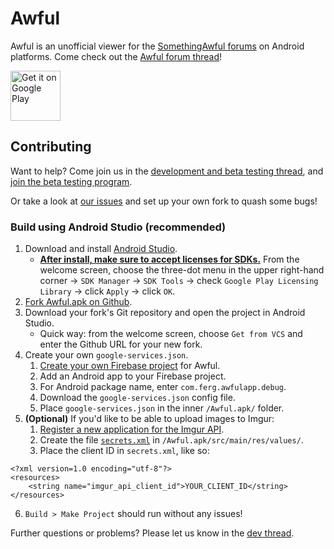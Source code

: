 # Awful

Awful is an unofficial viewer for the [SomethingAwful forums][forums] on Android platforms. Come check out the [Awful forum thread][forum-thread]!

<a href='https://play.google.com/store/apps/details?id=com.ferg.awfulapp'><img alt='Get it on Google Play' src='https://play.google.com/intl/en_us/badges/images/generic/en_badge_web_generic.png' height='80px'/></a>

## Contributing

Want to help? Come join us in the [development and beta testing thread][dev-thread], and [join the beta testing program][join-beta].

Or take a look at [our issues][issues] and set up your own fork to quash some bugs!

### Build using Android Studio (recommended)

1. Download and install [Android Studio][android-studio].
    * __[After install, make sure to accept licenses for SDKs.][accept-licensing]__ From the welcome screen, choose the three-dot menu in the upper right-hand corner -> `SDK Manager` -> `SDK Tools` -> check `Google Play Licensing Library` -> click `Apply` -> click `OK`.
2. [Fork Awful.apk on Github][github-fork-howto].
3. Download your fork's Git repository and open the project in Android Studio.
    * Quick way: from the welcome screen, choose `Get from VCS` and enter the Github URL for your new fork.
4. Create your own `google-services.json`.
    1. [Create your own Firebase project][firebase-console] for Awful.
    2. Add an Android app to your Firebase project.
    3. For Android package name, enter `com.ferg.awfulapp.debug`.
    4. Download the `google-services.json` config file.
    5. Place `google-services.json` in the inner `/Awful.apk/` folder.
5. __(Optional)__ If you'd like to be able to upload images to Imgur:
    1. [Register a new application for the Imgur API][imgur-api-docs].
    2. Create the file [`secrets.xml`][secrets-example] in `/Awful.apk/src/main/res/values/`.
    3. Place the client ID in `secrets.xml`, like so:
```
<?xml version=1.0 encoding="utf-8"?>
<resources>
    <string name="imgur_api_client_id">YOUR_CLIENT_ID</string>
</resources>
```
6. `Build > Make Project` should run without any issues!

Further questions or problems? Please let us know in the [dev thread][dev-thread].

[forums]: https://forums.somethingawful.com
[forum-thread]: https://forums.somethingawful.com/showthread.php?threadid=3571717
[dev-thread]: https://forums.somethingawful.com/showthread.php?threadid=3743815
[issues]: https://github.com/Awful/Awful.apk/issues?state=open
[join-beta]: https://play.google.com/apps/testing/com.ferg.awfulapp

[android-studio]: https://developer.android.com/studio
[accept-licensing]: https://stackoverflow.com/a/69897480
[github-fork-howto]: https://docs.github.com/en/get-started/quickstart/fork-a-repo
[firebase-console]: https://console.firebase.google.com/
[imgur-api-docs]: https://apidocs.imgur.com
[secrets-example]: https://forums.somethingawful.com/showthread.php?threadid=3743815&userid=0&perpage=40&pagenumber=17#post505621360